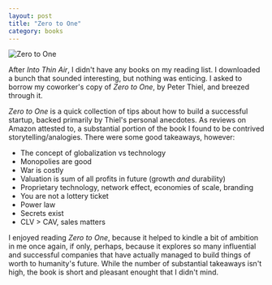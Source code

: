 ```yaml
---
layout: post
title: "Zero to One"
category: books
---
```


![Zero to One]({{site.url}}/images/book/zero_to_one.jpg "Zero to One")

After _Into Thin Air_, I didn't have any books on my reading list. I downloaded
a bunch that sounded interesting, but nothing was enticing. I asked to borrow
my coworker's copy of _Zero to One_, by Peter Thiel, and breezed through it.

_Zero to One_ is a quick collection of tips about how to build a successful
startup, backed primarily by Thiel's personal anecdotes. As reviews on Amazon
attested to, a substantial portion of the book I found to be contrived
storytelling/analogies. There were some good takeaways, however:

* The concept of globalization vs technology
* Monopolies are good
* War is costly
* Valuation is sum of all profits in future (growth _and_ durability)
* Proprietary technology, network effect, economies of scale, branding
* You are not a lottery ticket
* Power law
* Secrets exist
* CLV > CAV, sales matters

I enjoyed reading _Zero to One_, because it helped to kindle a bit of ambition
in me once again, if only, perhaps, because it explores so many influential and
successful companies that have actually managed to build things of worth to
humanity's future. While the number of substantial takeaways isn't high, the
book is short and pleasant enought that I didn't mind.
